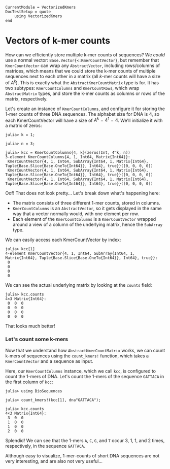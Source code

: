 ```@meta
CurrentModule = VectorizedKmers
DocTestSetup = quote
    using VectorizedKmers
end
```

# Vectors of k-mer counts

How can we efficiently store multiple k-mer counts of sequences? We *could* use a normal vector: `Base.Vector{<:KmerCountVector}`, but remember that `KmerCountVector` can wrap any `AbstractVector`, including rows/columns of matrices, which means that we could store the k-mer counts of multiple sequences next to each other in a matrix (all $k$-mer counts will have a size of $A^k$). This is exactly  what the `AbstractKmerCountMatrix` type is for. It has two subtypes: `KmerCountColumns` and `KmerCountRows`, which wrap `AbstractMatrix` types, and store the k-mer counts as columns or rows of the matrix, respectively.

Let's create an instance of `KmerCountColumns`, and configure it for storing the 1-mer counts of three DNA sequences. The alphabet size for DNA is 4, so each KmerCountVector will have a size of $A^k=4^1=4$. We'll initialize it with a matrix of zeros:

```jldoctest
julia> k = 1;

julia> n = 3;

julia> kcc = KmerCountColumns{4, k}(zeros(Int, 4^k, n))
3-element KmerCountColumns{4, 1, Int64, Matrix{Int64}}:
 KmerCountVector{4, 1, Int64, SubArray{Int64, 1, Matrix{Int64}, Tuple{Base.Slice{Base.OneTo{Int64}}, Int64}, true}}([0, 0, 0, 0])
 KmerCountVector{4, 1, Int64, SubArray{Int64, 1, Matrix{Int64}, Tuple{Base.Slice{Base.OneTo{Int64}}, Int64}, true}}([0, 0, 0, 0])
 KmerCountVector{4, 1, Int64, SubArray{Int64, 1, Matrix{Int64}, Tuple{Base.Slice{Base.OneTo{Int64}}, Int64}, true}}([0, 0, 0, 0])
```

Oof! That does not look pretty... Let's break down what's happening here:
- The matrix consists of three different 1-mer counts, stored in columns.
- `KmerCountColumns` is an `AbstractVector`, so it gets displayed in the same way that a vector normally would, with one element per row.
- Each element of the `KmerCountColumns` is a `KmerCountVector` wrapped around a view of a column of the underlying matrix, hence the `SubArray` type.

We can easily access each KmerCountVector by index:

```jldoctest
julia> kcc[1]
4-element KmerCountVector{4, 1, Int64, SubArray{Int64, 1, Matrix{Int64}, Tuple{Base.Slice{Base.OneTo{Int64}}, Int64}, true}}:
 0
 0
 0
 0
```

We can see the actual underlying matrix by looking at the `counts` field:

```jldoctest
julia> kcc.counts
4×3 Matrix{Int64}:
 0  0  0
 0  0  0
 0  0  0
 0  0  0
```

That looks much better!

### Let's count some k-mers

Now that we understand how `AbstractKmerCountMatrix` works, we can count k-mers of sequences using the `count_kmers!` function, which takes a `KmerCountVector` and a sequence as input.

Here, our `KmerCountColumns` instance, which we call `kcc`, is configured to count the 1-mers of DNA. Let's count the 1-mers of the sequence `GATTACA` in the first column of `kcc`:

```jldoctest
julia> using BioSequences

julia> count_kmers!(kcc[1], dna"GATTACA");

julia> kcc.counts
4×3 Matrix{Int64}:
 3  0  0
 1  0  0
 1  0  0
 2  0  0
```

Splendid! We can see that the 1-mers `A`, `C`, `G`, and `T` occur 3, 1, 1, and 2 times, respectively, in the sequence `GATTACA`.

Although easy to visualize, 1-mer-counts of short DNA sequences are not very interesting, and are also not very useful...